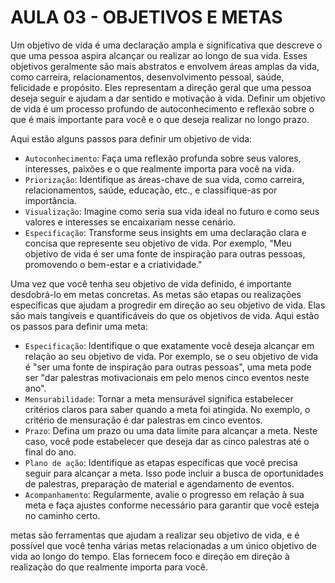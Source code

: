 # AULA 03 - OBJETIVOS E METAS

Um objetivo de vida é uma declaração ampla e significativa que descreve o que uma pessoa aspira alcançar ou realizar ao longo de sua vida. Esses objetivos geralmente são mais abstratos e envolvem áreas amplas da vida, como carreira, relacionamentos, desenvolvimento pessoal, saúde, felicidade e propósito. Eles representam a direção geral que uma pessoa deseja seguir e ajudam a dar sentido e motivação à vida. Definir um objetivo de vida é um processo profundo de autoconhecimento e reflexão sobre o que é mais importante para você e o que deseja realizar no longo prazo.

Aqui estão alguns passos para definir um objetivo de vida:

- `Autoconhecimento`: Faça uma reflexão profunda sobre seus valores, interesses, paixões e o que realmente importa para você na vida.
- `Priorização`: Identifique as áreas-chave de sua vida, como carreira, relacionamentos, saúde, educação, etc., e classifique-as por importância.
- `Visualização`: Imagine como seria sua vida ideal no futuro e como seus valores e interesses se encaixariam nesse cenário.
- `Especificação`: Transforme seus insights em uma declaração clara e concisa que represente seu objetivo de vida. Por exemplo, "Meu objetivo de vida é ser uma fonte de inspiração para outras pessoas, promovendo o bem-estar e a criatividade."

Uma vez que você tenha seu objetivo de vida definido, é importante desdobrá-lo em metas concretas. As metas são etapas ou realizações específicas que ajudam a progredir em direção ao seu objetivo de vida. Elas são mais tangíveis e quantificáveis do que os objetivos de vida. Aqui estão os passos para definir uma meta:

- `Especificação`: Identifique o que exatamente você deseja alcançar em relação ao seu objetivo de vida. Por exemplo, se o seu objetivo de vida é "ser uma fonte de inspiração para outras pessoas", uma meta pode ser "dar palestras motivacionais em pelo menos cinco eventos neste ano".
- `Mensurabilidade`: Tornar a meta mensurável significa estabelecer critérios claros para saber quando a meta foi atingida. No exemplo, o critério de mensuração é dar palestras em cinco eventos.
- `Prazo`: Defina um prazo ou uma data limite para alcançar a meta. Neste caso, você pode estabelecer que deseja dar as cinco palestras até o final do ano.
- `Plano de ação`: Identifique as etapas específicas que você precisa seguir para alcançar a meta. Isso pode incluir a busca de oportunidades de palestras, preparação de material e agendamento de eventos.
- `Acompanhamento`: Regularmente, avalie o progresso em relação à sua meta e faça ajustes conforme necessário para garantir que você esteja no caminho certo.

metas são ferramentas que ajudam a realizar seu objetivo de vida, e é possível que você tenha várias metas relacionadas a um único objetivo de vida ao longo do tempo. Elas fornecem foco e direção em direção à realização do que realmente importa para você.
